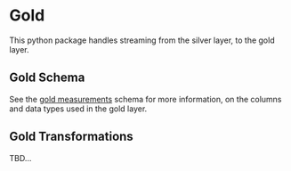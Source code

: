 # Gold

This python package handles streaming from the silver layer, to the gold layer.

## Gold Schema

See the [gold measurements](src/gold/domain/schemas/gold_measurements.py) schema for more information, on the columns and data types used in the gold layer.

## Gold Transformations

TBD...
